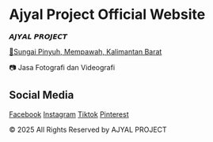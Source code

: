 # Ajyal Project Official Website

𝘼𝙅𝙔𝘼𝙇 𝙋𝙍𝙊𝙅𝙀𝘾𝙏

[📍Sungai Pinyuh, Mempawah, Kalimantan Barat](https://maps.app.goo.gl/rfnaBEugB2G57C2T7)

📷 Jasa Fotografi dan Videografi

## Social Media

[Facebook](https://www.facebook.com/profile.php?id=61571699807078)
[Instagram](https://instagram.com/)
[Tiktok](https://www.tiktok.com/@ajyalproject)
[Pinterest](https://id.pinterest.com/ajyalproject/)

© 2025 All Rights Reserved by AJYAL PROJECT
